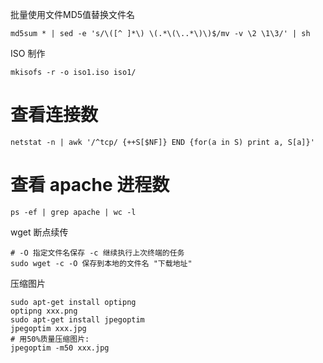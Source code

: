 批量使用文件MD5值替换文件名

```shell
md5sum * | sed -e 's/\([^ ]*\) \(.*\(\..*\)\)$/mv -v \2 \1\3/' | sh
```

ISO 制作
```shell
mkisofs -r -o iso1.iso iso1/
```

# 查看连接数
```shell
netstat -n | awk '/^tcp/ {++S[$NF]} END {for(a in S) print a, S[a]}'
```

# 查看 apache 进程数
```shell
ps -ef | grep apache | wc -l
```

wget 断点续传

```shell
# -O 指定文件名保存 -c 继续执行上次终端的任务
sudo wget -c -O 保存到本地的文件名 "下载地址"
```

压缩图片

```shell
sudo apt-get install optipng
optipng xxx.png
sudo apt-get install jpegoptim
jpegoptim xxx.jpg
# 用50%质量压缩图片:
jpegoptim -m50 xxx.jpg
```